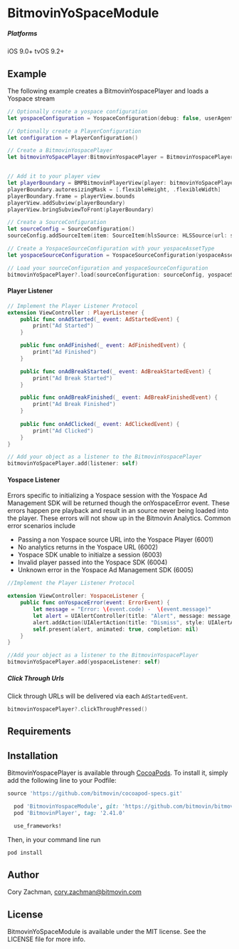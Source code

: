 # BitmovinYoSpaceModule

##### Platforms 
iOS 9.0+
tvOS 9.2+

## Example

The following example creates a BitmovinYospacePlayer and loads a Yospace stream 

```swift
// Optionally create a yospace configuration
let yospaceConfiguration = YospaceConfiguration(debug: false, userAgent: "Custom User Agent", timeout: 5000)

// Optionally create a PlayerConfiguration
let configuration = PlayerConfiguration()

// Create a BitmovinYospacePlayer
let bitmovinYoSpacePlayer:BitmovinYospacePlayer = BitmovinYospacePlayer(configuration: configuration, yospaceConfiguration: yospaceConfiguration)


// Add it to your player view 
let playerBoundary = BMPBitmovinPlayerView(player: bitmovinYoSpacePlayer, frame: frame)
playerBoundary.autoresizingMask = [.flexibleHeight, .flexibleWidth]
playerBoundary.frame = playerView.bounds
playerView.addSubview(playerBoundary)
playerView.bringSubviewToFront(playerBoundary)

// Create a SourceConfiguration
let sourceConfig = SourceConfiguration()
sourceConfig.addSourceItem(item: SourceItem(hlsSource: HLSSource(url: streamUrl)))

// Create a YospaceSourceConfiguration with your yospaceAssetType 
let yospaceSourceConfiguration = YospaceSourceConfiguration(yospaceAssetType: .linear)

// Load your sourceConfiguration and yospaceSourceConfiguration
bitmovinYoSpacePlayer?.load(sourceConfiguration: sourceConfig, yospaceSourceConfiguration: config)
```

#### Player Listener
```swift
// Implement the Player Listener Protocol
extension ViewController : PlayerListener {
    public func onAdStarted(_ event: AdStartedEvent) {
        print("Ad Started")
    }

    public func onAdFinished(_ event: AdFinishedEvent) {
        print("Ad Finished")
    }

    public func onAdBreakStarted(_ event: AdBreakStartedEvent) {
        print("Ad Break Started")
    }

    public func onAdBreakFinished(_ event: AdBreakFinishedEvent) {
        print("Ad Break Finished")
    }
    
    public func onAdClicked(_ event: AdClickedEvent) {
        print("Ad Clicked")
    }
}

// Add your object as a listener to the BitmovinYospacePlayer
bitmovinYoSpacePlayer.add(listener: self)
```

#### Yospace Listener
Errors specific to initializing a Yospace session with the Yospace Ad Management SDK will be returned though the onYospaceError event. These errors happen pre playback and result in an source never being loaded into the player. These errors will not show up in the Bitmovin Analytics. Common error scenarios include 

 - Passing a non Yospace source URL into the Yospace Player (6001)
 - No analytics returns in the Yospace URL (6002)
 - Yospace SDK unable to initialze a session (6003)
 - Invalid player passed into the Yospace SDK (6004)
 - Unknown error in the Yospace Ad Management SDK (6005)

```swift
//Implement the Player Listener Protocol

extension ViewController: YospaceListener {
    public func onYospaceError(event: ErrorEvent) {
        let message = "Error: \(event.code) -  \(event.message)"
        let alert = UIAlertController(title: "Alert", message: message, preferredStyle: UIAlertController.Style.alert)
        alert.addAction(UIAlertAction(title: "Dismiss", style: UIAlertAction.Style.default, handler: nil))
        self.present(alert, animated: true, completion: nil)
    }
}

//Add your object as a listener to the BitmovinYospacePlayer
bitmovinYoSpacePlayer.add(yospaceListener: self)
```

##### Click Through Urls
Click through URLs will be delivered via each `AdStartedEvent`.

```swift 
bitmovinYospacePlayer?.clickThroughPressed()
```

## Requirements

## Installation

BitmovinYospacePlayer is available through [CocoaPods](http://cocoapods.org). To install
it, simply add the following line to your Podfile:

```ruby
source 'https://github.com/bitmovin/cocoapod-specs.git'
```

```ruby
  pod 'BitmovinYospaceModule', git: 'https://github.com/bitmovin/bitmovin-player-ios-integrations-yospace', tag:'1.3.1'
  pod 'BitmovinPlayer', tag: '2.41.0'

  use_frameworks!
```

Then, in your command line run

```ruby
pod install
```

## Author

Cory Zachman, cory.zachman@bitmovin.com

## License

BitmovinYoSpaceModule is available under the MIT license. See the LICENSE file for more info.
